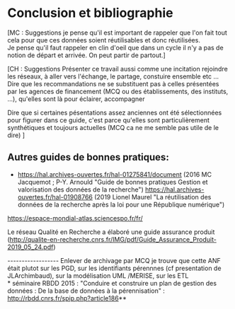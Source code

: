 # Conclusion et bibliographie

[MC : Suggestions
je pense qu'il est important de  rappeler que l'on fait tout cela pour que ces données soient réutilisables et donc réutilisées.  
Je pense qu'il faut rappeler en clin d'oeil que dans un cycle il n'y a pas de notion de départ et arrivée. On peut partir de partout.]


[CH : Suggestions
Présenter ce travail aussi comme une incitation  rejoindre les réseaux, à aller vers l'échange, le partage, constuire ensemble etc ...
Dire que les recommandations ne se substituent pas à celles présentées par les agences de financement  (MCQ ou des établissements, des instituts, ...), qu'elles sont là pour éclairer, accompagner


Dire que si certaines pésentations assez anciennes ont été sélectionnées pour figurer dans ce guide, c'est parce qu'elles sont particulièrement synthétiques et toujours actuelles (MCQ ca ne me semble pas utile de le dire) ]








##  Autres guides de bonnes pratiques:
            
   * <https://hal.archives-ouvertes.fr/hal-01275841/document> (2016 MC Jacquemot ; P-Y. Arnould "Guide de bonnes pratiques Gestion et valorisation des données de la recherche")        <https://hal.archives-ouvertes.fr/hal-01908766> (2019 Lionel Maurel "La réutilisation des données de la recherche après la loi pour une République numérique")
        
<https://espace-mondial-atlas.sciencespo.fr/fr/>


Le réseau Qualité en Recherche a élaboré une guide assurance produit (http://qualite-en-recherche.cnrs.fr/IMG/pdf/Guide_Assurance_Produit-2019_05_24.pdf)

------------------ Enlever de archivage par MCQ
je trouve que cette ANF était plutot  sur les PGD, sur les identifiants pérennnes (cf presentation de JLArchimbaud), sur la modélisation UML /MERISE, sur les ETL        
     * séminaire RBDD 2015 : "Conduire et construire un plan de gestion des données : De la base de données à la pérennisation" : <http://rbdd.cnrs.fr/spip.php?article186>**
